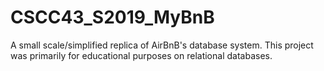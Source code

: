 # CSCC43_S2019_MyBnB

A small scale/simplified replica of AirBnB's database system. This project was primarily for educational purposes on relational databases.
